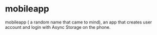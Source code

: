 # mobileapp
mobileapp ( a random name that came to mind), an app that creates user account and login with Async Storage on the phone.
